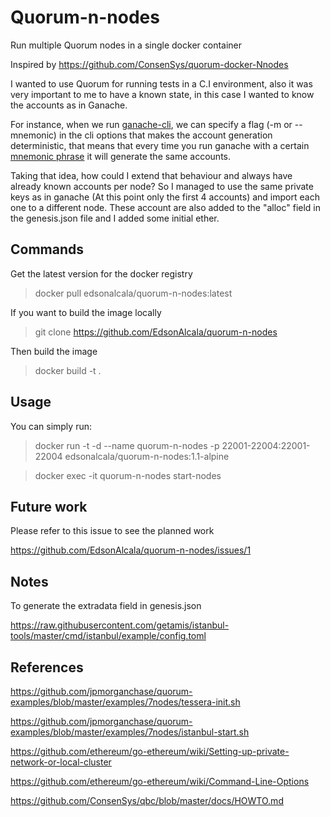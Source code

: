 # Quorum-n-nodes

Run multiple Quorum nodes in a single docker container

Inspired by https://github.com/ConsenSys/quorum-docker-Nnodes

I wanted to use Quorum for running tests in a C.I environment, also it was very important to me to have a known state, in this case I wanted to know the accounts as in Ganache. 

For instance, when we run [ganache-cli](https://github.com/trufflesuite/ganache-cli), we can specify a flag (-m or --mnemonic) in the cli options that makes the account generation deterministic, that means that every time you run ganache with a certain [mnemonic phrase](https://en.bitcoin.it/wiki/Seed_phrase) it will generate the same accounts.

Taking that idea, how could I extend that behaviour and always have already known accounts per node? So I managed to use the same private keys as in ganache (At this point only the first 4 accounts) and import each one to a different node. These account are also added to the "alloc" field in the genesis.json file and I added some initial ether.

## Commands

Get the latest version for the docker registry

> docker pull edsonalcala/quorum-n-nodes:latest

If you want to build the image locally

> git clone https://github.com/EdsonAlcala/quorum-n-nodes

Then build the image

> docker build -t <container-name> .

## Usage

You can simply run:

> docker run -t -d --name quorum-n-nodes -p 22001-22004:22001-22004 edsonalcala/quorum-n-nodes:1.1-alpine

> docker exec -it quorum-n-nodes start-nodes

## Future work

Please refer to this issue to see the planned work

https://github.com/EdsonAlcala/quorum-n-nodes/issues/1

## Notes

To generate the extradata field in genesis.json

https://raw.githubusercontent.com/getamis/istanbul-tools/master/cmd/istanbul/example/config.toml

## References

https://github.com/jpmorganchase/quorum-examples/blob/master/examples/7nodes/tessera-init.sh

https://github.com/jpmorganchase/quorum-examples/blob/master/examples/7nodes/istanbul-start.sh

https://github.com/ethereum/go-ethereum/wiki/Setting-up-private-network-or-local-cluster

https://github.com/ethereum/go-ethereum/wiki/Command-Line-Options

https://github.com/ConsenSys/qbc/blob/master/docs/HOWTO.md
